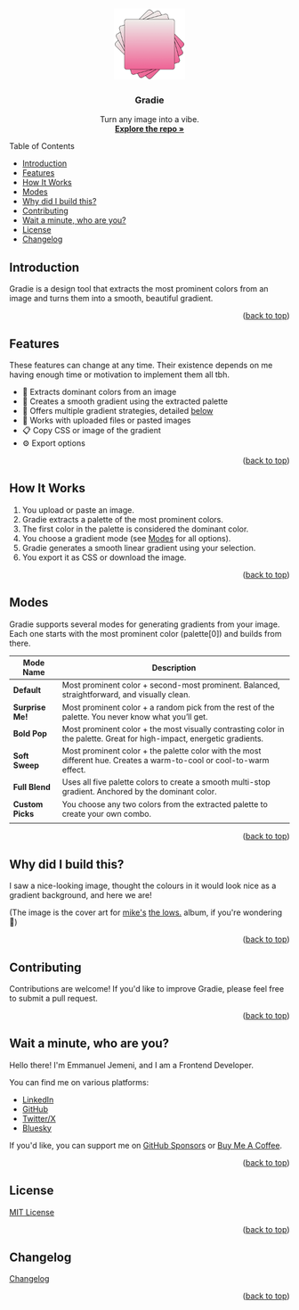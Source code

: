 <a id="readme-top"></a>

<br />
<div align="center">
  <a href="https://github.com/Jemeni11/Gradie"><img src="public/android-chrome-192x192.png" alt="Logo" width="128" height="128"></a>

<h3 align="center">Gradie</h3>

  <p align="center">
    Turn any image into a vibe.
    <br />
    <a href="https://github.com/Jemeni11/Gradie"><strong>Explore the repo »</strong></a>
    <br />
  </p>
</div>

Table of Contents

- [Introduction](#introduction)
- [Features](#features)
- [How It Works](#how-it-works)
- [Modes](#modes)
- [Why did I build this?](#why-did-i-build-this)
- [Contributing](#contributing)
- [Wait a minute, who are you?](#wait-a-minute-who-are-you)
- [License](#license)
- [Changelog](#changelog)

## Introduction

Gradie is a design tool that extracts the most prominent colors from an image and turns them into a smooth, beautiful gradient.

<p align="right">(<a href="#readme-top">back to top</a>)</p>

## Features

These features can change at any time. Their existence depends on me having enough time or motivation to implement them all tbh.

- 🎨 Extracts dominant colors from an image
- 🌈 Creates a smooth gradient using the extracted palette
- 🔧 Offers multiple gradient strategies, detailed [below](#modes)
- 📁 Works with uploaded files or pasted images
- 📋 Copy CSS or image of the gradient
- ⚙️ Export options

<p align="right">(<a href="#readme-top">back to top</a>)</p>

## How It Works

1. You upload or paste an image.
2. Gradie extracts a palette of the most prominent colors.
3. The first color in the palette is considered the dominant color.
4. You choose a gradient mode (see [Modes](#modes) for all options).
5. Gradie generates a smooth linear gradient using your selection.
6. You export it as CSS or download the image.

<p align="right">(<a href="#readme-top">back to top</a>)</p>

## Modes

Gradie supports several modes for generating gradients from your image. Each one starts with the most prominent color (palette[0]) and builds from there.

| Mode Name        | Description                                                                                                            |
| ---------------- | ---------------------------------------------------------------------------------------------------------------------- |
| **Default**      | Most prominent color + second-most prominent. Balanced, straightforward, and visually clean.                           |
| **Surprise Me!** | Most prominent color + a random pick from the rest of the palette. You never know what you’ll get.                     |
| **Bold Pop**     | Most prominent color + the most visually contrasting color in the palette. Great for high-impact, energetic gradients. |
| **Soft Sweep**   | Most prominent color + the palette color with the most different hue. Creates a warm-to-cool or cool-to-warm effect.   |
| **Full Blend**   | Uses all five palette colors to create a smooth multi-stop gradient. Anchored by the dominant color.                   |
| **Custom Picks** | You choose any two colors from the extracted palette to create your own combo.                                         |
|                  |                                                                                                                        |

<p align="right">(<a href="#readme-top">back to top</a>)</p>

## Why did I build this?

I saw a nice-looking image, thought the colours in it would look nice as a gradient background, and here we are!

(The image is the cover art for [mike's](https://genius.com/artists/Mike-mike-stud) [the lows.](https://genius.com/albums/Mike-mike-stud/The-lows) album, if you're wondering 🫡)

<p align="right">(<a href="#readme-top">back to top</a>)</p>

## Contributing

Contributions are welcome! If you'd like to improve Gradie, please feel free to submit a pull request.

<p align="right">(<a href="#readme-top">back to top</a>)</p>

## Wait a minute, who are you?

Hello there! I'm Emmanuel Jemeni, and I am a Frontend Developer.

You can find me on various platforms:

- [LinkedIn](https://www.linkedin.com/in/emmanuel-jemeni)
- [GitHub](https://github.com/Jemeni11)
- [Twitter/X](https://twitter.com/Jemeni11_)
- [Bluesky](https://bsky.app/profile/jemeni11.bsky.social)

If you'd like, you can support me on [GitHub Sponsors](https://github.com/sponsors/Jemeni11/)
or [Buy Me A Coffee](https://www.buymeacoffee.com/jemeni11).

<p align="right">(<a href="#readme-top">back to top</a>)</p>

## License

[MIT License](LICENSE)

<p align="right">(<a href="#readme-top">back to top</a>)</p>

## Changelog

[Changelog](/CHANGELOG.md)

<p align="right">(<a href="#readme-top">back to top</a>)</p>
